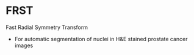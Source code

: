 FRST
====

Fast Radial Symmetry Transform
- For automatic segmentation of nuclei in H&E stained prostate cancer images
